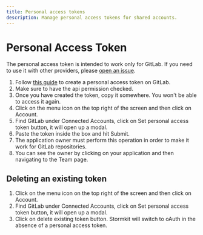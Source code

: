 ```yaml
---
title: Personal access tokens
description: Manage personal access tokens for shared accounts.
---
```


# Personal Access Token

<div>
The personal access token is intended to work only for GitLab. If you need to use it with other providers, please <a href="https://github.com/stormkit-io/app-stormkit-io/issues/new/choose" rel="noopener noreferrer" target="_blank"> open an issue</a>.
</div>

<section>

1. Follow [this guide](https://docs.gitlab.com/ee/user/profile/personal_access_tokens.html) to create a personal access token on GitLab.
2. Make sure to have the api permission checked.
3. Once you have created the token, copy it somewhere. You won't be able to access it again.
4. Click on the menu icon on the top right of the screen and then click on Account.
5. Find GitLab under Connected Accounts, click on Set personal access token button, it will open up a modal.
6. Paste the token inside the box and hit Submit.
7. The application owner must perform this operation in order to make it work for GitLab repositories.
8. You can see the owner by clicking on your application and then navigating to the Team page.

</section>

## Deleting an existing token

<section>

1. Click on the menu icon on the top right of the screen and then click on Account.
2. Find GitLab under Connected Accounts, click on Set personal access token button, it will open up a modal.
3. Click on delete existing token button. Stormkit will switch to oAuth in the absence of a personal access token.

</section>

